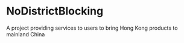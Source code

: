 # NoDistrictBlocking
A project providing services to users to bring Hong Kong products to mainland China
